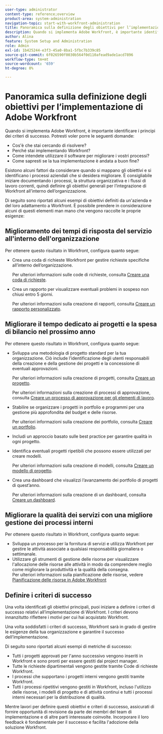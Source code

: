 ```yaml
---
user-type: administrator
content-type: reference;overview
product-area: system-administration
navigation-topic: start-with-workfront-administration
title: Panoramica sulla definizione degli obiettivi per l’implementazione di Adobe Workfront
description: Quando si implementa Adobe Workfront, è importante identificare i principi dei criteri di successo. È consigliabile innanzitutto documentare i processi, la struttura organizzativa e i flussi di lavoro correnti, quindi definire gli obiettivi generali per l'adattamento di Workfront all'interno dell'organizzazione.
author: Alina
feature: System Setup and Administration
role: Admin
exl-id: 1b425244-e3f3-45a0-8ba1-5fbc7b339c85
source-git-commit: 6f026590f0030b564f0d110afead9ade1acd7896
workflow-type: tm+mt
source-wordcount: '659'
ht-degree: 0%

---
```


# Panoramica sulla definizione degli obiettivi per l’implementazione di Adobe Workfront

<!--Audited: 12/2023-->

Quando si implementa Adobe Workfront, è importante identificare i principi dei criteri di successo. Potresti voler porre le seguenti domande:

* Cos&#39;è che stai cercando di risolvere?
* Perché stai implementando Workfront?
* Come intendete utilizzare il software per migliorare i vostri processi?
* Come sapresti se la tua implementazione è andata a buon fine?

Esistono alcuni fattori da considerare quando si mappano gli obiettivi e si identificano i processi aziendali che si desidera migliorare. È consigliabile iniziare documentando i processi, la struttura organizzativa e i flussi di lavoro correnti, quindi definire gli obiettivi generali per l’integrazione di Workfront all’interno dell’organizzazione.

Di seguito sono riportati alcuni esempi di obiettivi definiti da un&#39;azienda e del loro adattamento a Workfront. È possibile prendere in considerazione alcuni di questi elementi man mano che vengono raccolte le proprie esigenze:

## Miglioramento dei tempi di risposta del servizio all&#39;interno dell&#39;organizzazione

Per ottenere questo risultato in Workfront, configura quanto segue:

* Crea una coda di richieste Workfront per gestire richieste specifiche all’interno dell’organizzazione.

  Per ulteriori informazioni sulle code di richieste, consulta [Creare una coda di richieste](../../manage-work/requests/create-and-manage-request-queues/create-request-queue.md).

* Crea un rapporto per visualizzare eventuali problemi in sospeso non chiusi entro 5 giorni.

  Per ulteriori informazioni sulla creazione di rapporti, consulta [Creare un rapporto personalizzato](../../reports-and-dashboards/reports/creating-and-managing-reports/create-custom-report.md).

## Migliorare il tempo dedicato ai progetti e la spesa di bilancio nel prossimo anno

Per ottenere questo risultato in Workfront, configura quanto segue:

* Sviluppa una metodologia di progetto standard per la tua organizzazione. Ciò include l’identificazione degli utenti responsabili della creazione e della gestione dei progetti e la concessione di eventuali approvazioni.

  Per ulteriori informazioni sulla creazione di progetti, consulta [Creare un progetto](../../manage-work/projects/create-projects/create-project.md).

  Per ulteriori informazioni sulla creazione di processi di approvazione, consulta [Creare un processo di approvazione per gli elementi di lavoro](../../administration-and-setup/customize-workfront/configure-approval-milestone-processes/create-approval-processes.md).

* Stabilire se organizzare i progetti in portfolio e programmi per una gestione più approfondita del budget e delle risorse.

  Per ulteriori informazioni sulla creazione dei portfolio, consulta [Creare un portfolio](../../manage-work/portfolios/create-and-manage-portfolios/create-portfolios.md).

* Includi un approccio basato sulle best practice per garantire qualità in ogni progetto.
* Identifica eventuali progetti ripetibili che possono essere utilizzati per creare modelli.

  Per ulteriori informazioni sulla creazione di modelli, consulta [Creare un modello di progetto](../../manage-work/projects/create-and-manage-templates/create-template.md).

* Crea una dashboard che visualizzi l’avanzamento dei portfolio di progetti di quest’anno.

  Per ulteriori informazioni sulla creazione di un dashboard, consulta [Creare un dashboard](../../reports-and-dashboards/dashboards/creating-and-managing-dashboards/create-dashboard.md).

## Migliorare la qualità dei servizi con una migliore gestione dei processi interni

Per ottenere questo risultato in Workfront, configura quanto segue:

* Sviluppa un processo per la fornitura di servizi e utilizza Workfront per gestire le attività associate a qualsiasi responsabilità giornaliera o settimanale.
* Utilizzare gli strumenti di gestione delle risorse per visualizzare l&#39;allocazione delle risorse alle attività in modo da comprendere meglio come migliorare la produttività e la qualità della consegna.\
  Per ulteriori informazioni sulla pianificazione delle risorse, vedere [Pianificazione delle risorse in Adobe Workfront](../../resource-mgmt/resource-planning/resource-planning-overview.md)

## Definire i criteri di successo

Una volta identificati gli obiettivi principali, puoi iniziare a definire i criteri di successo relativi all’implementazione di Workfront. I criteri devono innanzitutto riflettere i motivi per cui hai acquistato Workfront.

Una volta soddisfatti i criteri di successo, Workfront sarà in grado di gestire le esigenze della tua organizzazione e garantire il successo dell’implementazione.

Di seguito sono riportati alcuni esempi di metriche di successo:

* Tutti i progetti approvati per l&#39;anno successivo vengono inseriti in Workfront e sono pronti per essere gestiti dai project manager.
* Tutte le richieste dipartimentali vengono gestite tramite Code di richieste Workfront.
* I processi che supportano i progetti interni vengono gestiti tramite Workfront.
* Tutti i processi ripetitivi vengono gestiti in Workfront, incluso l&#39;utilizzo delle risorse, i modelli di progetto e di attività continui e tutti i processi interni necessari per la distribuzione di qualità.

Mentre lavori per definire questi obiettivi e criteri di successo, assicurati di fornire opportunità di revisione da parte dei membri del team di implementazione e di altre parti interessate coinvolte. Incorporare il loro feedback è fondamentale per il successo e facilita l&#39;adozione della soluzione Workfront.

